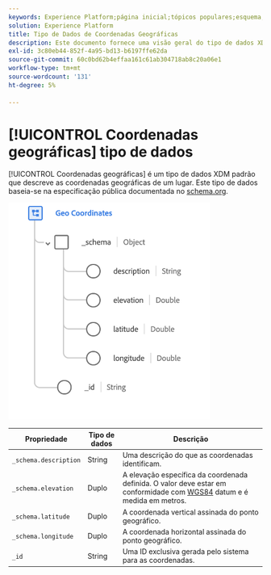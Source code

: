 ```yaml
---
keywords: Experience Platform;página inicial;tópicos populares;esquema;Esquema;XDM;campos;esquemas;Esquemas;geo;coordenadas;tipo de dados;tipo de dados;tipo de dados;
solution: Experience Platform
title: Tipo de Dados de Coordenadas Geográficas
description: Este documento fornece uma visão geral do tipo de dados XDM de coordenadas geográficas.
exl-id: 3c80eb44-852f-4a95-bd13-b6197ffe62da
source-git-commit: 60c0bd62b4effaa161c61ab304718ab8c20a06e1
workflow-type: tm+mt
source-wordcount: '131'
ht-degree: 5%

---
```


# [!UICONTROL Coordenadas geográficas] tipo de dados

[!UICONTROL Coordenadas geográficas] é um tipo de dados XDM padrão que descreve as coordenadas geográficas de um lugar. Este tipo de dados baseia-se na especificação pública documentada no [schema.org](https://schema.org/GeoCoordinates).

<img src="../images/data-types/geo-coordinates.png" width="400" /><br />

| Propriedade | Tipo de dados | Descrição |
| --- | --- | --- |
| `_schema.description` | String | Uma descrição do que as coordenadas identificam. |
| `_schema.elevation` | Duplo | A elevação específica da coordenada definida. O valor deve estar em conformidade com [WGS84](https://gisgeography.com/wgs84-world-geodetic-system/) datum e é medida em metros. |
| `_schema.latitude` | Duplo | A coordenada vertical assinada do ponto geográfico. |
| `_schema.longitude` | Duplo | A coordenada horizontal assinada do ponto geográfico. |
| `_id` | String | Uma ID exclusiva gerada pelo sistema para as coordenadas. |
